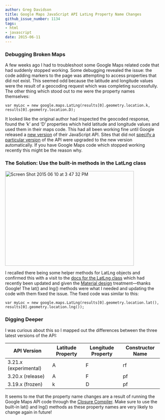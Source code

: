```yaml
---
author: Greg Davidson
title: Google Maps JavaScript API LatLng Property Name Changes
github_issue_number: 1134
tags:
- html
- javascript
date: 2015-06-11
---
```


### Debugging Broken Maps

A few weeks ago I had to troubleshoot some Google Maps related code that had suddenly stopped working. Some debugging revealed the issue: the code adding markers to the page was attempting to access properties that did not exist. This seemed odd because the latitude and longitude values were the result of a geocoding request which was completing successfully. The other thing which stood out to me were the property names themselves:

```
var myLoc = new google.maps.LatLng(results[0].geometry.location.k, results[0].geometry.location.D);
```

It looked like the original author had inspected the geocoded response, found the ‘k’ and ‘D’ properties which held latitude and longitude values and used them in their maps code. This had all been working fine until Google released a [new version](https://groups.google.com/forum/#!topic/google-maps-js-api-v3-notify/tYp4JKtkDg0) of their JavaScript API. Sites that did not [specify a particular version](https://developers.google.com/maps/documentation/javascript/basics#Versioning) of the API were upgraded to the new version automatically. If you have Google Maps code which stopped working recently this might be the reason why.  

### The Solution: Use the built-in methods in the LatLng class

<img alt="Screen Shot 2015 06 10 at 3 47 32 PM" border="0" height="308" src="/blog/2015/06/google-maps-javascript-api-latlng/image-0.png" title="Screen Shot 2015-06-10 at 3.47.32 PM.png" width="419"/> 

I recalled there being some helper methods for LatLng objects and confirmed this with a visit to the [docs for the LatLng class](https://developers.google.com/maps/documentation/javascript/3.exp/reference#LatLng) which had recently been updated and given the [Material design](https://material.io/guidelines/material-design/introduction.html) treatment—​thanks Google! The lat() and lng() methods were what I needed and updating the code with them fixed the issue. The fixed code was similar to this: 

```
var myLoc = new google.maps.LatLng(results[0].geometry.location.lat(), results[0].geometry.location.lng());
```

### Digging Deeper

I was curious about this so I mapped out the differences between the three latest versions of the API:

<div class="table-scroll">
<table><thead>
<tr>       <th>API Version</th>       <th>Latitude Property</th>       <th>Longitude Property</th>       <th>Constructor Name</th>     </tr>
</thead>   <tbody>
<tr>      <td>3.21.x (experimental)</td>      <td>A</td>      <td>F</td>      <td>rf</td>     </tr>
<tr>      <td>3.20.x (release)</td>      <td>A</td>      <td>F</td>      <td>pf</td>     </tr>
<tr>      <td>3.19.x (frozen)</td>      <td>k</td>      <td>D</td>      <td>pf</td>     </tr>
</tbody> </table>
</div>

It seems to me that the property name changes are a result of running the Google Maps API code through the [Closure Compiler](https://developers.google.com/closure/compiler/). Make sure to use the built-in lat() and lng() methods as these property names are very likely to change again in future!

